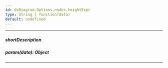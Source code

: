 ```yaml
---
id: dxDiagram.Options.nodes.heightExpr
type: String | function(data)
default: undefined
---
```

---
##### shortDescription

##### param(data): Object

---

